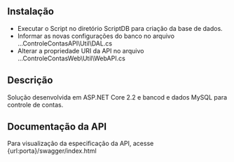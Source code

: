 ## Instalação

- Executar o Script no diretório ScriptDB para criação da base de dados.
- Informar as novas configurações do banco no arquivo ...ControleContasAPI\Util\DAL.cs
- Alterar a propriedade URI da API no arquivo ...ControleContasWeb\Util\WebAPI.cs

## Descrição

Solução desenvolvida em ASP.NET Core 2.2 e bancod e dados MySQL para controle de contas.

## Documentação da API 

Para visualização da especificação da API, acesse {url:porta}/swagger/index.html
